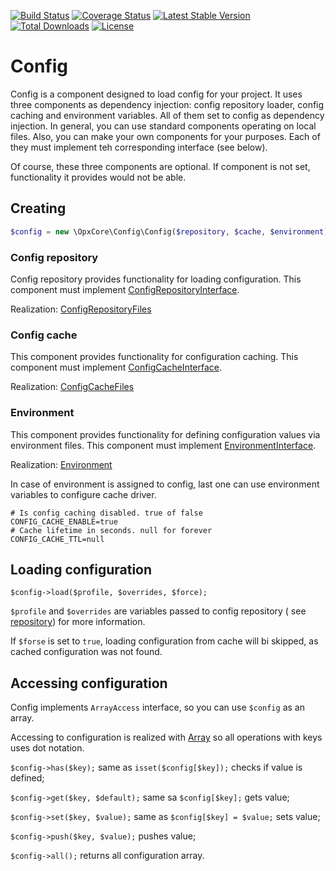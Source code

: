 [![Build Status](https://travis-ci.com/opxcore/config.svg?branch=main)](https://travis-ci.com/opxcore/config)
[![Coverage Status](https://coveralls.io/repos/github/opxcore/config/badge.svg)](https://coveralls.io/github/opxcore/config)
[![Latest Stable Version](https://poser.pugx.org/opxcore/config/v/stable)](https://packagist.org/packages/opxcore/config)
[![Total Downloads](https://poser.pugx.org/opxcore/config/downloads)](https://packagist.org/packages/opxcore/config)
[![License](https://poser.pugx.org/opxcore/config/license)](https://packagist.org/packages/opxcore/config)

# Config

Config is a component designed to load config for your project. It uses three components as dependency injection: config
repository loader, config caching and environment variables. All of them set to config as dependency injection. In
general, you can use standard components operating on local files. Also, you can make your own components for your
purposes. Each of they must implement teh corresponding interface (see below).

Of course, these three components are optional. If component is not set, functionality it provides would not be able.

## Creating

```php
$config = new \OpxCore\Config\Config($repository, $cache, $environment);
```

### Config repository

Config repository provides functionality for loading configuration. This component must
implement [ConfigRepositoryInterface](https://github.com/opxcore/config-repository-interface).

Realization: [ConfigRepositoryFiles](https://github.com/opxcore/config-repository-files)

### Config cache

This component provides functionality for configuration caching. This component must
implement [ConfigCacheInterface](https://github.com/opxcore/config-cache-interface).

Realization: [ConfigCacheFiles](https://github.com/opxcore/config-cache-files)

### Environment

This component provides functionality for defining configuration values via environment files. This component must
implement [EnvironmentInterface](https://github.com/opxcore/config-environment-interface).

Realization: [Environment](https://github.com/opxcore/config-environment)

In case of environment is assigned to config, last one can use environment variables to configure cache driver.

```dotenv
# Is config caching disabled. true of false
CONFIG_CACHE_ENABLE=true
# Cache lifetime in seconds. null for forever
CONFIG_CACHE_TTL=null
```

## Loading configuration

```phpt
$config->load($profile, $overrides, $force);
```

`$profile` and `$overrides` are variables passed to config repository (
see [repository](https://github.com/opxcore/config-repository-files)) for more information.

If `$forse` is set to `true`, loading configuration from cache will bi skipped, as cached configuration was not found.

## Accessing configuration

Config implements `ArrayAccess` interface, so you can use `$config` as an array.

Accessing to configuration is realized with [Array](https://github.com/opxcore/array) so all operations with keys uses
dot notation.

`$config->has($key);` same as `isset($config[$key]);` checks if value is defined;

`$config->get($key, $default);` same sa `$config[$key];` gets value;

`$config->set($key, $value);` same as `$config[$key] = $value;` sets value;

`$config->push($key, $value);` pushes value;

`$config->all();` returns all configuration array.

